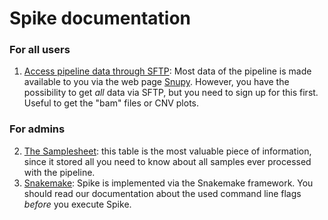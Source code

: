 # Spike documentation
### For all users
 1. [Access pipeline data through SFTP](access.md): Most data of the pipeline is made available to you via the web page [Snupy](https://snupy.hpc.rz.uni-duesseldorf.de/). However, you have the possibility to get *all* data via SFTP, but you need to sign up for this first. Useful to get the "bam" files or CNV plots.
 
### For admins
 2. [The Samplesheet](samplesheet.md): this table is the most valuable piece of information, since it stored all you need to know about all samples ever processed with the pipeline.
 3. [Snakemake](hhu.md): Spike is implemented via the Snakemake framework. You should read our documentation about the used command line flags *before* you execute Spike.
